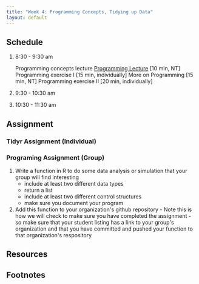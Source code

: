 ```yaml
---
title: "Week 4: Programming Concepts, Tidying up Data"
layout: default
---
```


## Schedule

1. 8:30 - 9:30 am

    Programming concepts lecture [Programming Lecture](../wk02_program/programming.full.pdf) [10 min, NT]
    Programming exercise I [15 min, individually]
    More on Programming [15 min, NT]
    Programming exercise II [20 min, individually]
    
1. 9:30 - 10:30 am

1. 10:30 - 11:30 am

## Assignment

### Tidyr Assignment (Individual)

### Programing Assignment (Group)

1. Write a function in R to do some data analysis or simulation that your group will find interesting
    * include at least two different data types
    * return a list
    * include at least two different control structures
    * make sure you document your program
2. Add this function to your organization's github repository - Note this is how we will check to make sure you have completed the assignment - so make sure that your student listing has a link to your group's organization and that you have committed and pushed your function to that organization's respository

## Resources

## Footnotes
